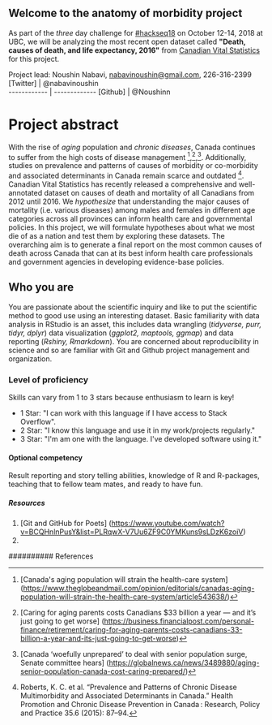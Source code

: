 ## Welcome to the anatomy of morbidity project
As part of the _three_ day challenge for [#hackseq18](https://www.hackseq.com/) on October 12-14, 2018 at UBC, we will be analyzing the most recent open dataset called **"Death, causes of death, and life expectancy, 2016"** from [Canadian Vital Statistics](https://www150.statcan.gc.ca/n1/daily-quotidien/180628/dq180628b-eng.htm) for this project.

Project lead: Noushin Nabavi, nabavinoushin@gmail.com, 226-316-2399  
[Twitter]       |   @nabavinoushin   
------------    | -------------
[Github]        | @Noushinn

# Project abstract
With the rise of _aging_ population and _chronic diseases_, Canada continues to suffer from the high costs of disease management [^1],[^2],[^3]. Additionally, studies on prevalence and patterns of causes of morbidity or co-morbidity and associated determinants in Canada remain scarce and outdated [^4].  Canadian Vital Statistics has recently released a comprehensive and well-annotated dataset on causes of death and mortality of all Canadians from 2012 until 2016. We _hypothesize_ that understanding the major causes of mortality (i.e. various diseases) among males and females in different age categories across all provinces can inform health care and governmental policies. In this project, we will formulate hypotheses about what we most die of as a nation and test them by exploring these datasets. The overarching aim is to generate a final report on the most common causes of death across Canada that can at its best inform health care professionals and government agencies in developing evidence-base policies.





## Who you are
You are passionate about the scientific inquiry and like to put the scientific method to good use using an interesting dataset. Basic familiarity with data analysis in RStudio is an asset, this includes data wrangling (_tidyverse, purr, tidyr, dplyr_) data visualization (_ggplot2, maptools, ggmap_) and data reporting (_Rshiny, Rmarkdown_). You are concerned about reproducibility in science and so are familiar with Git and Github project management and organization.  

### Level of proficiency
Skills can vary from 1 to 3 stars because enthusiasm to learn is key!
+ 1 Star: "I can work with this language if I have access to Stack Overflow".
+ 2 Star: "I know this language and use it in my work/projects regularly."
+ 3 Star: "I'm am one with the language. I've developed software using it."

#### Optional competency
Result reporting and story telling abilities, knowledge of R and R-packages, teaching that to fellow team mates, and ready to have fun.


##### Resources
1. [Git and GitHub for Poets] (https://www.youtube.com/watch?v=BCQHnlnPusY&list=PLRqwX-V7Uu6ZF9C0YMKuns9sLDzK6zoiV)
2. [Useful R packages]: (https://support.rstudio.com/hc/en-us/articles/201057987-Quick-list-of-useful-R-packages)

########## References
[^1]: [Canada's aging population will strain the health-care system] (https://www.theglobeandmail.com/opinion/editorials/canadas-aging-population-will-strain-the-health-care-system/article543638/) 
[^2]: [Caring for aging parents costs Canadians $33 billion a year — and it’s just going to get worse]
(https://business.financialpost.com/personal-finance/retirement/caring-for-aging-parents-costs-canadians-33-billion-a-year-and-its-just-going-to-get-worse)
[^3]: [Canada ‘woefully unprepared’ to deal with senior population surge, Senate committee hears]
(https://globalnews.ca/news/3489880/aging-senior-population-canada-cost-caring-prepared/)
[^4]: Roberts, K. C. et al. “Prevalence and Patterns of Chronic Disease Multimorbidity and Associated Determinants in Canada.” Health Promotion and Chronic Disease Prevention in Canada : Research, Policy and Practice 35.6 (2015): 87–94.
